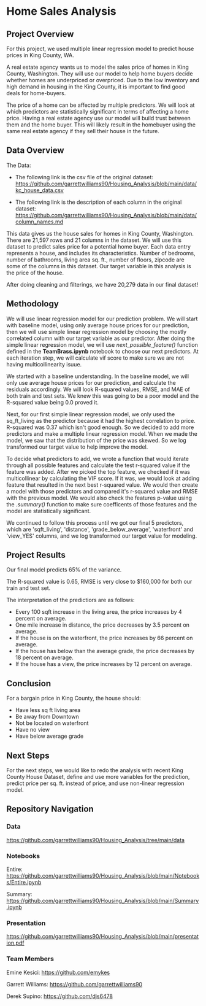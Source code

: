 # Home Sales Analysis

## Project Overview

For this project, we used multiple linear regression model to predict house prices in King County, WA.

A real estate agency wants us to model the sales price of homes in King County, Washington. They will use our model to help home buyers decide whether homes are underpriced or overpriced. Due to the low inventory and high demand in housing in the King County, it is important to find good deals for home-buyers.

The price of a home can be affected by multiple predictors. We will look at which predictors are statistically significant in terms of affecting a home price. Having a real estate agency use our model will build trust between them and the home buyer. This will likely result in the homebuyer using the same real estate agency if they sell their house in the future.

## Data Overview

The Data: 
- The following link is the csv file of the original dataset:
https://github.com/garrettwilliams90/Housing_Analysis/blob/main/data/kc_house_data.csv

- The following link is the description of each column in the original dataset:
https://github.com/garrettwilliams90/Housing_Analysis/blob/main/data/column_names.md

This data gives us the house sales for homes in King County, Washington. There are 21,597 rows and 21 columns in the dataset. We will use this dataset to predict sales price for a potential home buyer. Each data entry represents a house, and includes its characteristics. Number of bedrooms, number of bathrooms, living area sq. ft., number of floors, zipcode are some of the columns in this dataset. Our target variable in this analysis is the price of the house. 

 After doing cleaning and filterings, we have 20,279 data in our final dataset!

## Methodology

We will use linear regression model for our prediction problem. We will start with baseline model, using only average house prices for our prediction, then we will use simple linear regression model by choosing the mostly correlated column with our target variable as our predictor. After doing the simple linear regression model, we will use *next_possible_feature()* function defined in the **TeamBrass.ipynb** notebook to choose our next predictors. At each iteration step, we will calculate vif score to make sure we are not having multicollinearity isuue.

We started with a baseline understanding. In the baseline model, we will only use average house prices for our prediction, and calculate the residuals accordingly. We will look R-squared values, RMSE, and MAE of both train and test sets. We knew this was going to be a poor model and the R-squared value being 0.0 proved it.

Next, for our first simple linear regression model, we only used the sq_ft_living as the predictor because it had the highest correlation to price. R-squared was 0.37 which isn't good enough. So we decided to add more predictors and make a multiple linear regression model. When we made the model, we saw that the distribution of the price was skewed. So we log transformed our target value to help improve the model.

To decide what predictors to add, we wrote a function that would iterate through all possible features and calculate the test r-squared value if the feature was added. After we picked the top feature, we checked if it was multicollinear by calculating the VIF score. If it was, we would look at adding feature that resulted in the next best r-squared value. We would then create a model with those predictors and compared it's r-squared value and RMSE with the previous model. We would also check the features p-value using the *.summary()* function to make sure coefficents of those features and the model are statistically significant.

We continued to follow this process until we got our final 5 predictors, which are 'sqft_living', 'distance', 'grade_below_average', 'waterfront' and 'view_YES' columns, and we log transformed our target value for modeling.


## Project Results

Our final model predicts 65% of the variance. 

The R-squared value is 0.65, RMSE is very close to $160,000 for both our train and test set.

The interpretation of the predictiors are as follows:
- Every 100 sqft increase in the living area, the price increases by 4 percent on average. 
- One mile increase in distance, the price decreases by 3.5 percent on average.
- If the house is on the waterfront, the price increases by 66 percent on average.
- If the house has below than the average grade, the price decreases by 18 percent on average.
- If the house has a view, the price increases by 12 percent on average.

## Conclusion

For a bargain price in King County, the house should: 

- Have less sq ft living area
- Be away from Downtown
- Not be located on waterfront
- Have no view
- Have below average grade


## Next Steps

For the next steps, we would like to redo the analysis with recent King County House Dataset, define and use more variables for the prediction, predict price per sq. ft. instead of price, and use non-linear regression model.


## Repository Navigation

### Data 

https://github.com/garrettwilliams90/Housing_Analysis/tree/main/data

### Notebooks

Entire: https://github.com/garrettwilliams90/Housing_Analysis/blob/main/Notebooks/Entire.ipynb

Summary: https://github.com/garrettwilliams90/Housing_Analysis/blob/main/Summary.ipynb

### Presentation

https://github.com/garrettwilliams90/Housing_Analysis/blob/main/presentation.pdf

### Team Members

Emine Kesici: https://github.com/emykes

Garrett Williams: https://github.com/garrettwilliams90

Derek Supino: https://github.com/djs6478














































